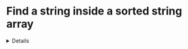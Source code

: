 # Find a string inside a sorted string array
<details>
```cpp
#include <iostream>
#include <string>
#include <vector>

using namespace std;

bool found = false;// Mark if the target is found

int search_string(string target, vector<string> str_arr, int start_index, int end_index) {
    int middle = 0;
    if (start_index == end_index) {
        if (target == str_arr[start_index]) found = true;
        else found = false;
        return start_index;
    }
    middle = (start_index + end_index)/2;// Middle index
    if (target == str_arr[middle]) {
        found = true;
        return middle;
    }
    else if (target > str_arr[middle]){
        return search_string(target, str_arr, middle+1, end_index);
    } else {
        return search_string(target, str_arr, start_index, middle);
    }
    
    return 0;
}
#define TARGET "b"
int main(){
    vector<string> str = {"a", "ab", "abc", "abd", "b"};

    int ret = search_string(TARGET, str, 0, str.size());
    if (found) cout << TARGET << " found at " << ret << endl;
    else {
        // When ret is 0, TARGET is < lower bound of the array
        if (!ret) {
            cout << TARGET << " isn't found as it is less than the lower bound\n";  
            return 0;
        }
        if (ret == str.size()) cout << TARGET << " isn't found as it is bigger than the upper bound\n";
        else cout << TARGET << " isn't found while it inside range [lower bound, upper bound]\n";
    }
}
```
</details>

# Find all negative numbers inside an ascending array
```c
int find_last_occurrence(int *array, int start_index, int end_index) {
    int arr_sz = end_index+1;
    int middle = 0;
    if (start_index == end_index) {
        if (array[0] >= 0) return -1;// As there is no negative number inside array
        else return start_index;
    }

    middle = (start_index + end_index)/2;// Middle index

    if (array[middle] < 0){
        if (middle + 1 < arr_sz && array[middle + 1] >= 0) return middle;
        return find_last_occurrence(array, middle+1, end_index);
    } else {        
        return find_last_occurrence(array, start_index, middle);
    }
}

int main() {
    int array[] = {-5, -3, -1, -1, -1, 2, 4, 6, 8};
    int n = sizeof(array) / sizeof(int);

    int index = find_last_occurrence(array, 0, n);
    printf("Total negative number: %d\n", index + 1);

    return 0;
}
```
# Find all negative numbers inside a descending array
[binary_search_find_neg_num_descending_array.c](https://github.com/TranPhucVinh/C/blob/master/Algorithms/src/binary_search_find_neg_num_descending_array.c)

# Check if an index and its double existed inside an array

Ccheck if there exist two indices i and j in an array such that:

arr[i] == 2 * arr[j]

* [10, 2, 5, 3]: True [5, 10]
* {-10, 12, -20, -8, 15}: True [-10, -20]
* {3, 1, 7, 11}: False
* {-485, -242}: False

[binary_search_check_if_an_index_and_its_double_existed.c](https://github.com/TranPhucVinh/C/blob/master/Algorithms/src/binary_search_check_if_an_index_and_its_double_existed.c)
